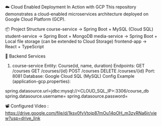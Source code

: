 ☁️ Cloud Enabled Deployment In Action with GCP
This repository demonstrates a cloud-enabled microservices architecture deployed on Google Cloud Platform (GCP).

📦 Project Structure
course-service → Spring Boot + MySQL (Cloud SQL)
student-service → Spring Boot + MongoDB
media-service → Spring Boot + Local file storage (can be extended to Cloud Storage)
frontend-app → React + TypeScript

🔧 Backend Services
1. course-service
Entity: Course(id, name, duration)
Endpoints:
GET /courses
GET /courses/{id}
POST /courses
DELETE /courses/{id}
Port: 8081
Database: Google Cloud SQL (MySQL)
Config Example (application-gcp.properties):

spring.datasource.url=jdbc:mysql://<CLOUD_SQL_IP>:3306/course_db
spring.datasource.username=<USERNAME>
spring.datasource.password=<PASSWORD>

📽️ Configured Video : https://drive.google.com/file/d/1ksv0fvVtojp87mOu14pOH_m3zyRNa6ir/view?usp=drive_link
